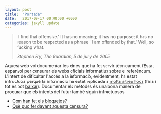 ```yaml
---
layout: post
title:  "Portada"
date:   2017-09-17 00:00:00 +0200
categories: jekyll update
---
```

> 'I find that offensive.' It has no meaning; it has no purpose; it has no reason to be respected as a phrase. 'I am offended by that.' Well, so fucking what.
>
> *Stephen Fry, The Guardian, 5 de juny de 2005*

Aquest web vol documentar les eines que ha fet servir tècnicament l’Estat espanyol per censurar els webs oficials informatius sobre el referèndum.
L'intent de dificultar l'accés a la informació, evidentment, ha estat infructuós perquè la informació ha estat replicada a [molts altres llocs](/jekyll/update/2017/09/16/copies-locals.html) (fins i tot es pot [baixar](https://github.com/GrenderG/referendum_cat_mirror/archive/master.zip)). Documentar els mètodes és una bona manera de procurar que els intents del futur també siguin infructuosos.

- [Com han fet els bloquejos?](/jekyll/update/2017/09/16/metodes.html)
- [Què puc fer davant aquesta censura?](/jekyll/update/2017/09/16/que-pots-fer.html)
